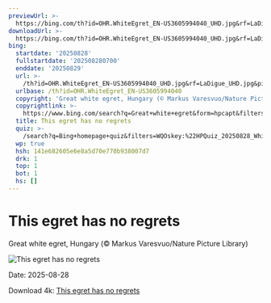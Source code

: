 ```yaml
---
previewUrl: >-
  https://bing.com/th?id=OHR.WhiteEgret_EN-US3605994040_UHD.jpg&rf=LaDigue_UHD.jpg&pid=hp&w=1024&h=576&rs=1&c=4
downloadUrl: >-
  https://bing.com/th?id=OHR.WhiteEgret_EN-US3605994040_UHD.jpg&rf=LaDigue_UHD.jpg&pid=hp&w=3840&h=2160&rs=1&c=4
bing:
  startdate: '20250828'
  fullstartdate: '202508280700'
  enddate: '20250829'
  url: >-
    /th?id=OHR.WhiteEgret_EN-US3605994040_UHD.jpg&rf=LaDigue_UHD.jpg&pid=hp&w=3840&h=2160&rs=1&c=4
  urlbase: /th?id=OHR.WhiteEgret_EN-US3605994040
  copyright: 'Great white egret, Hungary (© Markus Varesvuo/Nature Picture Library)'
  copyrightlink: >-
    https://www.bing.com/search?q=Great+white+egret&form=hpcapt&filters=HpDate%3a%2220250828_0700%22
  title: This egret has no regrets
  quiz: >-
    /search?q=Bing+homepage+quiz&filters=WQOskey:%22HPQuiz_20250828_WhiteEgret%22&FORM=HPQUIZ
  wp: true
  hsh: 141e682605e6e8a5d70e770b938007d7
  drk: 1
  top: 1
  bot: 1
  hs: []
---
```

# This egret has no regrets

Great white egret, Hungary (© Markus Varesvuo/Nature Picture Library)

![This egret has no regrets](https://bing.com/th?id=OHR.WhiteEgret_EN-US3605994040_UHD.jpg&rf=LaDigue_UHD.jpg&pid=hp&w=1024&h=576&rs=1&c=4)

Date: 2025-08-28

Download 4k: [This egret has no regrets](https://bing.com/th?id=OHR.WhiteEgret_EN-US3605994040_UHD.jpg&rf=LaDigue_UHD.jpg&pid=hp&w=3840&h=2160&rs=1&c=4)
